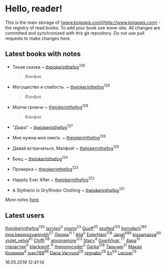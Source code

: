 # Hello, reader!
This is the main storage of [www.knigopis.com](http://www.knigopis.com) - the registry of read books.
To add your book use www-site. All changes are committed and synchronized with this git repository.
Do not use pull requests to make changes here.


## Latest books with notes
* Тихая сказка ~ [thejokerinthefog](users/317/317244423-vkontakte)<sup>130</sup>
    > Фанфик

* Могущество и слабость. ~ [thejokerinthefog](users/317/317244423-vkontakte)<sup>129</sup>
    > Фанфик

* Молчи громче ~ [thejokerinthefog](users/317/317244423-vkontakte)<sup>128</sup>
    > Фанфик

* "Дыра" ~ [thejokerinthefog](users/317/317244423-vkontakte)<sup>127</sup>

* Мне нужна моя омега. ~ [thejokerinthefog](users/317/317244423-vkontakte)<sup>126</sup>

* Давай встречаться, Малфой! ~ [thejokerinthefog](users/317/317244423-vkontakte)<sup>125</sup>

* Боец ~ [thejokerinthefog](users/317/317244423-vkontakte)<sup>124</sup>

* Проверка ~ [thejokerinthefog](users/317/317244423-vkontakte)<sup>123</sup>

* Happily Ever After ~ [thejokerinthefog](users/317/317244423-vkontakte)<sup>122</sup>

* A Slytherin in Gryffindor Clothing ~ [thejokerinthefog](users/317/317244423-vkontakte)<sup>121</sup>


_More notes [here](latest_books_with_notes.md)._


## Latest users
[thejokerinthefog](users/317/317244423-vkontakte)<sup>130</sup> 
[lazyleo](users/116/116845519572391639637-google)<sup>0</sup> 
[youno](users/302/302928912-vkontakte)<sup>23</sup> 
[Quaff](users/122/12267158-vkontakte)<sup>35</sup> 
[exulted](users/100/100599204551896265722-google)<sup>105</sup> 
[borodach](users/157/15706320-vkontakte)<sup>165</sup> 
[inna.besprozvannykh](users/733/73323849-yandex)<sup>57</sup> 
[Людка](users/111/111038749-vkontakte)<sup>11</sup> 
[](users/114/114792281744850455512-google)<sup>1</sup> 
[Alla](users/103/103352250712959229257-google)<sup>0</sup> 
[EsterHani](users/305/30558181-vkontakte)<sup>178</sup> 
[Janet](users/108/108113656204404967440-google)<sup>699</sup> 
[kissamasya](users/684/68439978-vkontakte)<sup>60</sup> 
[violet_velva](users/116/116961712580551399099-google)<sup>61</sup> 
[Chiffi](users/105/105831994080785626680-google)<sup>118</sup> 
[anvonamore](users/595/5957175-vkontakte)<sup>123</sup> 
[Stacy](users/309/30902475-vkontakte)<sup>4</sup> 
[GvenVivar ](users/158/158266434925901-facebook)<sup>77</sup> 
[4apa](users/117/117392596378069249667-google)<sup>15</sup> 
[глазастик](users/115/115257673890455357280-google)<sup>0</sup> 
[blackwolf ](users/236/236639644-vkontakte)<sup>11</sup> 
[theponycoder](users/195/195144442-vkontakte)<sup>0</sup> 
[Garka](users/115/115753719718250012620-google)<sup>218</sup> 
[Таньчик](users/209/2096581563762610-facebook)<sup>21</sup> 
[Макар Коренюк](users/126/126368737-vkontakte)<sup>6</sup> 
[joan789](users/240/2401650-vkontakte)<sup>98</sup> 
[Daria Varyvod](users/829/829893410524253-facebook)<sup>29</sup> 
[regnabo](users/870/870059322-yandex)<sup>29</sup> 
[En](users/333/333646551-vkontakte)<sup>64</sup> 
[Lecowi](users/521/521873425-vkontakte)<sup>13</sup> 


_16.05.2019 12:41:14_
